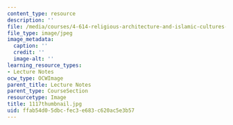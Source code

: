 ```yaml
---
content_type: resource
description: ''
file: /media/courses/4-614-religious-architecture-and-islamic-cultures-fall-2002/ffab54d05dbcfec3e683c620ac5e3b57_1117thumbnail.jpg
file_type: image/jpeg
image_metadata:
  caption: ''
  credit: ''
  image-alt: ''
learning_resource_types:
- Lecture Notes
ocw_type: OCWImage
parent_title: Lecture Notes
parent_type: CourseSection
resourcetype: Image
title: 1117thumbnail.jpg
uid: ffab54d0-5dbc-fec3-e683-c620ac5e3b57
---
```

